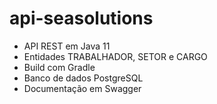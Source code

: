 # api-seasolutions

 <ul>
  <li>API REST em Java 11</li>
  <li>Entidades TRABALHADOR, SETOR e CARGO</li>
  <li>Build com Gradle</li>
  <li>Banco de dados PostgreSQL</li>
  <li>Documentação em Swagger</li>
</ul> 
